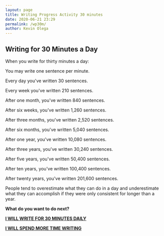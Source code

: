```yaml
--- 
layout: page
title: Writing Progress Activity 30 minutes
date: 2020-06-21 23:29
permalink: /wp30m/ 
author: Kevin Olega 
--- 
```

## Writing for 30 Minutes a Day

When you write for thirty minutes a day:

You may write one sentence per minute.

Every day you've written 30 sentences.

Every week you've written 210 sentences.

After one month, you've written 840 sentences.

After six weeks, you've written 1,260 sentences.

After three months, you've written 2,520 sentences.

After six months, you've written 5,040 sentences.

After one year, you've written 10,080 sentences.

After three years, you've written 30,240 sentences.

After five years, you've written 50,400 sentences.

After ten years, you've written 100,400 sentences.

After twenty years, you've written 201,600 sentences.

People tend to overestimate what they can do in a day and underestimate what they can accomplish if they were only consistent for longer than a year.

**What do you want to do next?**

**[I WILL WRITE FOR 30 MINUTES DAILY](https://callcentertrainingtips.com/wphend/)**

**[I WILL SPEND MORE TIME WRITING](https://callcentertrainingtips.com/wph/)**